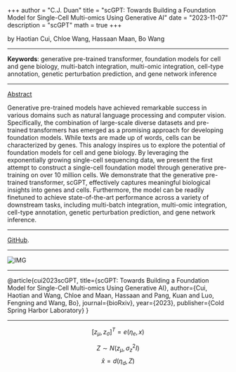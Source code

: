 +++
author = "C.J. Duan"
title = "scGPT: Towards Building a Foundation Model for Single-Cell Multi-omics Using Generative AI"
date = "2023-11-07"
description =  "scGPT"
math = true
+++


by Haotian Cui, Chloe Wang,  Hassaan Maan,  Bo Wang

___
**Keywords**: generative pre-trained transformer, foundation models for cell and gene biology, multi-batch integration, multi-omic integration, cell-type annotation, genetic perturbation prediction, and gene network inference 
___
[Abstract](https://www.biorxiv.org/content/10.1101/2023.04.30.538439v1) 

Generative pre-trained models have achieved remarkable success in various domains such as natural language processing and computer vision. Specifically, the combination of large-scale diverse datasets and pre-trained transformers has emerged as a promising approach for developing foundation models. While texts are made up of words, cells can be characterized by genes. This analogy inspires us to explore the potential of foundation models for cell and gene biology. By leveraging the exponentially growing single-cell sequencing data, we present the first attempt to construct a single-cell foundation model through generative pre-training on over 10 million cells. We demonstrate that the generative pre-trained transformer, scGPT, effectively captures meaningful biological insights into genes and cells. Furthermore, the model can be readily finetuned to achieve state-of-the-art performance across a variety of downstream tasks, including multi-batch integration, multi-omic integration, cell-type annotation, genetic perturbation prediction, and gene network inference. 

***
[GitHub](https://github.com/bowang-lab/scGPT).
____

![IMG](../scGPT.gif)
____

@article{cui2023scGPT,
title={scGPT: Towards Building a Foundation Model for Single-Cell Multi-omics Using Generative AI},
author={Cui, Haotian and Wang, Chloe and Maan, Hassaan and Pang, Kuan and Luo, Fengning and Wang, Bo},
journal={bioRxiv},
year={2023},
publisher={Cold Spring Harbor Laboratory}
}
___
$$
[z_\mu,z_\sigma]^T = e(\eta_e,x)
$$

$$Z \sim N(z_\mu, \sigma^2_zI)$$
$$\hat{x} = d(\eta_d,Z)$$